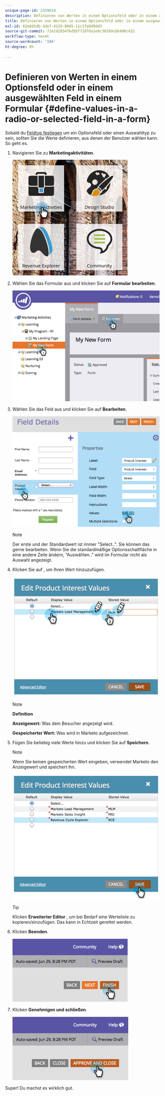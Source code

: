 ```yaml
---
unique-page-id: 2359614
description: Definieren von Werten in einem Optionsfeld oder in einem ausgewählten Feld in einem Formular - Marketo Docs - Produktdokumentation
title: Definieren von Werten in einem Optionsfeld oder in einem ausgewählten Feld in einem Formular
exl-id: 62e8d1db-3de7-4129-80d5-11c1fe8d9dd3
source-git-commit: 72e1d29347bd5b77107da1e9c30169cb6490c432
workflow-type: tm+mt
source-wordcount: '194'
ht-degree: 0%

---
```


# Definieren von Werten in einem Optionsfeld oder in einem ausgewählten Feld in einem Formular {#define-values-in-a-radio-or-selected-field-in-a-form}

Sobald du [Feldtyp festlegen](/help/marketo/product-docs/administration/field-management/change-the-type-of-a-marketo-custom-field.md) um ein Optionsfeld oder einen Auswahltyp zu sein, sollten Sie die Werte definieren, aus denen der Benutzer wählen kann. So geht es.

1. Navigieren Sie zu **Marketingaktivitäten**.

   ![](assets/ma.png)

1. Wählen Sie das Formular aus und klicken Sie auf **Formular bearbeiten**.

   ![](assets/image2014-9-15-16-3a28-3a56.png)

1. Wählen Sie das Feld aus und klicken Sie auf **Bearbeiten**.

   ![](assets/image2014-9-15-16-3a29-3a6.png)

   >[!NOTE]
   >
   >Der erste und der Standardwert ist immer &quot;Select..&quot;. Sie können das gerne bearbeiten. Wenn Sie die standardmäßige Optionsschaltfläche in eine andere Zeile ändern, &quot;Auswählen..&quot; wird im Formular nicht als Auswahl angezeigt.

1. Klicken Sie auf , um Ihren Wert hinzuzufügen.

   ![](assets/image2014-9-15-16-3a29-3a18.png)

   >[!NOTE]
   >
   >**Definition**
   >
   >**Anzeigewert:** Was dem Besucher angezeigt wird.
   >
   >**Gespeicherter Wert:** Was wird in Marketo aufgezeichnet.

1. Fügen Sie beliebig viele Werte hinzu und klicken Sie auf **Speichern**.

   >[!NOTE]
   >
   >Wenn Sie keinen gespeicherten Wert eingeben, verwendet Marketo den Anzeigewert und speichert ihn.

   ![](assets/image2014-9-15-16-3a29-3a30.png)

   >[!TIP]
   >
   >Klicken **Erweiterter Editor** , um bei Bedarf eine Werteliste zu kopieren/einzufügen. Das kann in Echtzeit gerettet werden.

1. Klicken **Beenden**.

   ![](assets/image2014-9-15-16-3a29-3a43.png)

1. Klicken **Genehmigen und schließen**.

   ![](assets/image2014-9-15-16-3a29-3a57.png)

Super! Du machst es wirklich gut.
